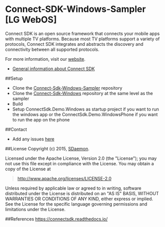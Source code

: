# Connect-SDK-Windows-Sampler [LG WebOS]

Connect SDK is an open source framework that connects your mobile apps with multiple TV platforms. Because most TV platforms support a variety of protocols, Connect SDK integrates and abstracts the discovery and connectivity between all supported protocols.

For more information, visit our [website](http://www.connectsdk.com/).

* [General information about Connect SDK](http://www.connectsdk.com/discover/)

##Setup
* Clone the [Connect-Sdk-Windows-Sampler](https://github.com/ConnectSDK/Connect-SDK-Windows-Sampler) repository
* Clone the [Connect-Sdk-Windows](https://github.com/ConnectSDK/Connect-SDK-Windows) repository at the same level as the sampler
* Build
* Setup ConnectSdk.Demo.Windows as startup project if you want to run the windows app or the 
ConnectSdk.Demo.WindowsPhone if you want to run the app on the phone

##Contact
* Add any issues [here](https://github.com/ConnectSDK/Connect-SDK-Windows-Sampler/issues)

##License
Copyright (c) 2015, [SDaemon](https://github.com/sdaemon).

Licensed under the Apache License, Version 2.0 (the "License");
you may not use this file except in compliance with the License.
You may obtain a copy of the License at

> http://www.apache.org/licenses/LICENSE-2.0

Unless required by applicable law or agreed to in writing, software
distributed under the License is distributed on an "AS IS" BASIS,
WITHOUT WARRANTIES OR CONDITIONS OF ANY KIND, either express or implied.
See the License for the specific language governing permissions and
limitations under the License.

##References
https://connectsdk.readthedocs.io/
